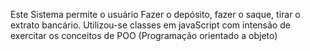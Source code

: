 Este Sistema permite o usuário Fazer o depósito, fazer o saque, tirar o extrato bancário.
Utilizou-se classes em  javaScript com intensão de exercitar os conceitos de POO (Programação orientado a objeto)
